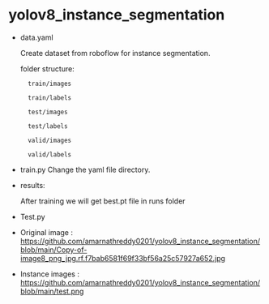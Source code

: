 # yolov8_instance_segmentation

- data.yaml
    
    Create dataset from roboflow for instance segmentation.
    
    folder structure:

        train/images

        train/labels

        test/images

        test/labels

        valid/images

        valid/labels


- train.py 
    Change the yaml file directory.

- results:

    After training we will get best.pt file in runs folder

- Test.py


- Original image : https://github.com/amarnathreddy0201/yolov8_instance_segmentation/blob/main/Copy-of-image8_png_jpg.rf.f7bab6581f69f33bf56a25c57927a652.jpg

- Instance images : https://github.com/amarnathreddy0201/yolov8_instance_segmentation/blob/main/test.png
